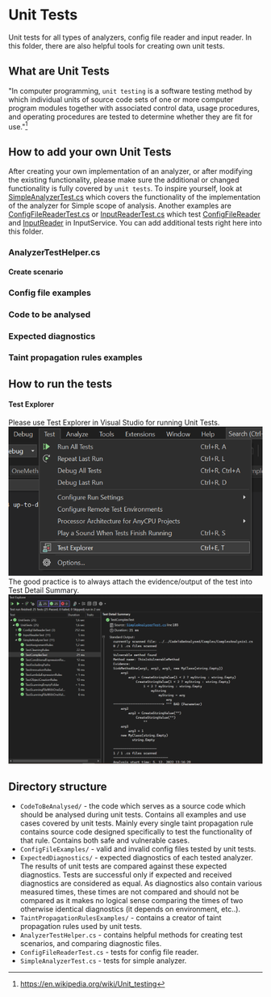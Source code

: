 # Unit Tests
Unit tests for all types of analyzers, config file reader and input reader.
In this folder, there are also helpful tools for creating own unit tests.

## What are Unit Tests
"In computer programming, `unit testing` is a software testing method by 
which individual units of source code sets of one or more computer 
program modules together with associated control data, usage 
procedures, and operating procedures are tested to determine 
whether they are fit for use."[^1]
## How to add your own Unit Tests
After creating your own implementation of an analyzer, or after modifying the existing
functionality, please make sure the additional or changed functionality is
fully covered by `unit tests`. To inspire yourself, look at [SimpleAnalyzerTest.cs](SimpleAnalyzerTest.cs)
which covers the functionality of the implementation of the analyzer for Simple scope of analysis.
Another examples are [ConfigFileReaderTest.cs](ConfigFileReaderTest.cs) or [InputReaderTest.cs](InputReaderTest.cs)
which test [ConfigFileReader](../InputService/ConfigFileReader.cs) and [InputReader](../InputService/InputReader.cs)
in InputService. You can add additional tests right here into this folder.

### AnalyzerTestHelper.cs

#### Create scenario
### Config file examples
### Code to be analysed
### Expected diagnostics
### Taint propagation rules examples

## How to run the tests
#### Test Explorer
Please use Test Explorer in Visual Studio for running Unit Tests.
![img_1.png](Images/img_1.png)
The good practice is to always attach the evidence/output of the test into Test Detail Summary.
![img.png](Images/img.png)

## Directory structure
- `CodeToBeAnalysed/` - the code which serves as a source code which should be analysed during unit tests. Contains all examples and use cases covered by unit tests. Mainly every single taint propagation rule contains source code designed specifically to test the functionality of that rule. Contains both safe and vulnerable cases.  
- `ConfigFileExamples/` - valid and invalid config files tested by unit tests.
- `ExpectedDiagnostics/` - expected diagnostics of each tested analyzer. The results of unit tests are compared against these expected diagnostics. Tests are successful only if expected and received diagnostics are considered as equal. As diagnostics also contain various measured times, these times are not compared and should not be compared as it makes no logical sense comparing the times of two otherwise identical diagnostics (it depends on environment, etc..).   
- `TaintPropagationRulesExamples/` -  contains a creator of taint propagation rules used by unit tests.
- `AnalyzerTestHelper.cs` - contains helpful methods for creating test scenarios, and comparing diagnostic files. 
- `ConfigFileReaderTest.cs` - tests for config file reader.
- `SimpleAnalyzerTest.cs` - tests for simple analyzer.

[^1]: https://en.wikipedia.org/wiki/Unit_testing